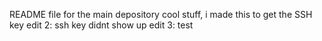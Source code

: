 README file for the main depository
cool stuff, i made this to get the SSH key
edit 2: ssh key didnt show up
edit 3: test